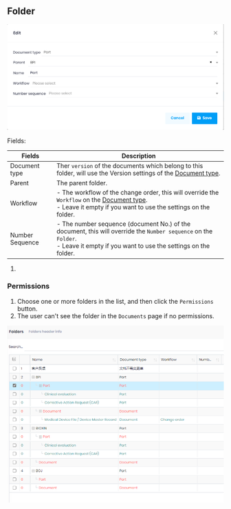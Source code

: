﻿## Folder

![Folder](../images/PLM/folder.png)

Fields:

| Fields          | Description                                                                                                                                                                         |
| --------------- | ----------------------------------------------------------------------------------------------------------------------------------------------------------------------------------- |
| Document type   | Ther `version` of the documents which belong to this folder, will use the Version settings of the [Document type](DocumentType.md).                                                 |
| Parent          | The parent folder.                                                                                                                                                                  |
| Workflow        | - The workflow of the change order, this will override the `Workflow` on the [Document type](DocumentType.md).<br/>- Leave it empty if you want to use the settings on the folder.  |
| Number Sequence | - The number sequence (document No.) of the document, this will override the `Number sequence` on the `Folder`.<br/>- Leave it empty if you want to use the settings on the folder. |

1. 

### Permissions

1. Choose one or more folders in the list, and then click the `Permissions` button.
2. The user can't see the folder in the `Documents` page if no permissions.

![Folders](../images/PLM/folders.png)